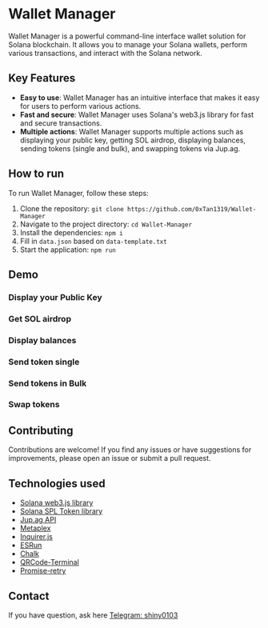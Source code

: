 # Wallet Manager

Wallet Manager is a powerful command-line interface wallet solution for Solana blockchain. It allows you to manage your Solana wallets, perform various transactions, and interact with the Solana network.

## Key Features

- **Easy to use**: Wallet Manager has an intuitive interface that makes it easy for users to perform various actions.
- **Fast and secure**: Wallet Manager uses Solana's web3.js library for fast and secure transactions.
- **Multiple actions**: Wallet Manager supports multiple actions such as displaying your public key, getting SOL airdrop, displaying balances, sending tokens (single and bulk), and swapping tokens via Jup.ag.

## How to run

To run Wallet Manager, follow these steps:

1. Clone the repository: `git clone https://github.com/0xTan1319/Wallet-Manager`
2. Navigate to the project directory: `cd Wallet-Manager`
3. Install the dependencies: `npm i`
4. Fill in `data.json` based on `data-template.txt`
5. Start the application: `npm run`

## Demo

### Display your Public Key

### Get SOL airdrop

### Display balances

### Send token single

### Send tokens in Bulk

### Swap tokens

## Contributing

Contributions are welcome! If you find any issues or have suggestions for improvements, please open an issue or submit a pull request.

## Technologies used

- [Solana web3.js library](https://solana-labs.github.io/solana-web3.js/)
- [Solana SPL Token library](https://www.npmjs.com/package/@solana/spl-token)
- [Jup.ag API](https://www.google.com/search?q=jup-ag%2Fapi&oq=jup-ag%2Fapi&gs_lcrp=EgZjaHJvbWUyBggAEEUYOTIGCAEQRRg6MgYIAhBFGDwyBggDEEUYPDIGCAQQLhhA0gEHMzc1ajBqMagCALACAA&sourceid=chrome&ie=UTF-8)
- [Metaplex](https://www.metaplex.com/)
- [Inquirer.js](https://github.com/SBoudrias/Inquirer.js/)
- [ESRun](https://www.npmjs.com/package/esrun)
- [Chalk](https://www.npmjs.com/package/chalk)
- [QRCode-Terminal](https://www.npmjs.com/package/qrcode-terminal)
- [Promise-retry](https://www.npmjs.com/package/promise-retry)

## Contact

If you have question, ask here [Telegram: shiny0103](https://t.me/shiny0103)
